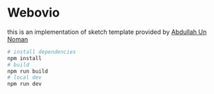 # Webovio
this is an implementation of sketch template provided by [Abdullah Un Noman ](https://dribbble.com/unnoman)

```sh
# install dependencies
npm install
# build 
npm run build
# local dev
npm run dev
```

